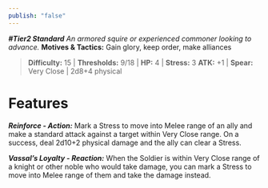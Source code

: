 ```yaml
---
publish: "false"
---
```

***#Tier2 Standard***
*An armored squire or experienced commoner looking to advance.*
**Motives & Tactics:** Gain glory, keep order, make alliances

> **Difficulty:** 15 | **Thresholds:** 9/18 | **HP:** 4 | **Stress:** 3
> **ATK:** +1 | **Spear:** Very Close | 2d8+4 physical

# Features

***Reinforce - Action:*** Mark a Stress to move into Melee range of an ally and make a standard attack against a target within Very Close range. On a success, deal 2d10+2 physical damage and the ally can clear a Stress.

***Vassal’s Loyalty - Reaction:*** When the Soldier is within Very Close range of a knight or other noble who would take damage, you can mark a Stress to move into Melee range of them and take the damage instead.

